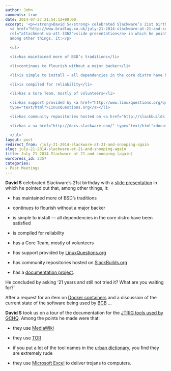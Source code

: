 ```yaml
---
author: John
comments: true
date: 2014-07-27 21:54:12+00:00
excerpt: '<p><strong>David S</strong> celebrated Slackware’s 21st birthday with a
  <a href="http://www.bradlug.co.uk/july-21-2014-slackware-at-21-and-snooping-again/slackware21-slides/"
  rel="attachment wp-att-3362">slide presentation</a> in which he pointed out that,
  among other things, it:</p>

  <ul>

  <li>has maintained more of BSD’s traditions</li>

  <li>continues to flourish without a major backer</li>

  <li>is simple to install — all dependencies in the core distro have been satisfied</li>

  <li>is compiled for reliability</li>

  <li>has a Core Team, mostly of volunteers</li>

  <li>has support provided by <a href="http://www.linuxquestions.org/questions/forumdisplay.php?forumid=14"
  type="text/html">LinuxQuestions.org</a></li>

  <li>has community repositories hosted on <a href="http://slackbuilds.org/" type="text/html">SlackBuilds.org</a></li>

  <li>has a <a href="http://docs.slackware.com/" type="text/html">documentation project</a>.</li>

  </ul>'
layout: post
redirect_from: /july-21-2014-slackware-at-21-and-snooping-again
slug: july-21-2014-slackware-at-21-and-snooping-again
title: July 21 2014 Slackware at 21 and snooping (again)
wordpress_id: 3357
categories:
- Past Meetings
---
```


**David S** celebrated Slackware’s 21st birthday with a [slide presentation](http://www.bradlug.co.uk/july-21-2014-slackware-at-21-and-snooping-again/slackware21-slides/) in which he pointed out that, among other things, it:






  * has maintained more of BSD’s traditions


  * continues to flourish without a major backer


  * is simple to install — all dependencies in the core distro have been satisfied


  * is compiled for reliability


  * has a Core Team, mostly of volunteers


  * has support provided by [LinuxQuestions.org](http://www.linuxquestions.org/questions/forumdisplay.php?forumid=14)


  * has community repositories hosted on [SlackBuilds.org](http://slackbuilds.org/)


  * has a [documentation project](http://docs.slackware.com/).




He concluded by asking ‘21 years and still not tried it? What are you waiting for?’




After a request for an item on [Docker containers](http://en.wikipedia.org/wiki/Docker_(software)) and a discussion of the current state of the software being used by [BCB](http://www.bcbradio.co.uk/) ...




**David S** took us on a tour of the documentation for the [JTRIG tools used by GCHQ](https://firstlook.org/theintercept/document/2014/07/14/jtrig-tools-techniques/). Among the points he made were that:






  * they use [MediaWiki](https://en.wikipedia.org/wiki/Mediawiki)


  * they use [TOR](https://en.wikipedia.org/wiki/Tor_(anonymity_network))
	

  * if you put a lot of the tool names in the [urban dictionary](http://www.urbandictionary.com/), you find they are extremely rude


  * they use [Microsoft Excel](http://office.microsoft.com/en-us/excel/) to deliver trojans to computers.


